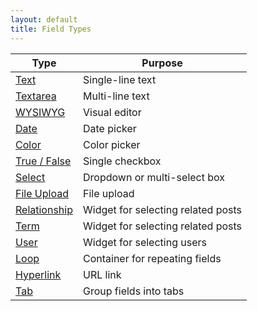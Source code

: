 ```yaml
---
layout: default
title: Field Types
---
```


| Type | Purpose |
|--------|---------|
| <a href="/field-types/text.html">Text</a> | Single-line text |
| <a href="/field-types/textarea.html">Textarea</a> | Multi-line text |
| <a href="/field-types/wysiwyg.html">WYSIWYG</a> | Visual editor |
| <a href="/field-types/date.html">Date</a> | Date picker |
| <a href="/field-types/color.html">Color</a> | Color picker |
| <a href="/field-types/true_false.html">True / False</a> | Single checkbox |
| <a href="/field-types/select.html">Select</a> | Dropdown or multi-select box |
| <a href="/field-types/file.html">File Upload</a> | File upload |
| <a href="/field-types/relationship.html">Relationship</a> | Widget for selecting related posts |
| <a href="/field-types/term.html">Term</a> | Widget for selecting related posts |
| <a href="/field-types/user.html">User</a> | Widget for selecting users |
| <a href="/field-types/loop.html">Loop</a> | Container for repeating fields |
| <a href="/field-types/hyperlink.html">Hyperlink</a> | URL link |
| <a href="/field-types/tab.html">Tab</a> | Group fields into tabs |
